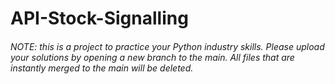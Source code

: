 # API-Stock-Signalling
###### NOTE: this is a project to practice your Python industry skills. Please upload your solutions by opening a new branch to the main. All files that are instantly merged to the main will be deleted. 
